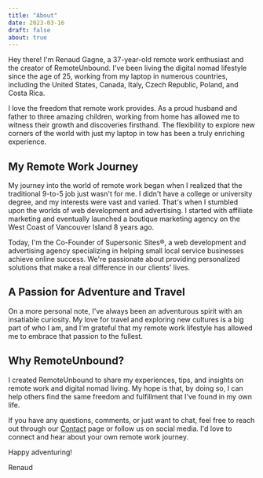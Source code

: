 ```yaml
---
title: "About"
date: 2023-03-16
draft: false
about: true
---
```


Hey there! I'm Renaud Gagne, a 37-year-old remote work enthusiast and the creator of RemoteUnbound. I've been living the digital nomad lifestyle since the age of 25, working from my laptop in numerous countries, including the United States, Canada, Italy, Czech Republic, Poland, and Costa Rica.

I love the freedom that remote work provides. As a proud husband and father to three amazing children, working from home has allowed me to witness their growth and discoveries firsthand. The flexibility to explore new corners of the world with just my laptop in tow has been a truly enriching experience.

## My Remote Work Journey

My journey into the world of remote work began when I realized that the traditional 9-to-5 job just wasn't for me. I didn't have a college or university degree, and my interests were vast and varied. That's when I stumbled upon the worlds of web development and advertising. I started with affiliate marketing and eventually launched a boutique marketing agency on the West Coast of Vancouver Island 8 years ago.

Today, I'm the Co-Founder of Supersonic Sites®, a web development and advertising agency specializing in helping small local service businesses achieve online success. We're passionate about providing personalized solutions that make a real difference in our clients' lives.

## A Passion for Adventure and Travel

On a more personal note, I've always been an adventurous spirit with an insatiable curiosity. My love for travel and exploring new cultures is a big part of who I am, and I'm grateful that my remote work lifestyle has allowed me to embrace that passion to the fullest.

## Why RemoteUnbound?

I created RemoteUnbound to share my experiences, tips, and insights on remote work and digital nomad living. My hope is that, by doing so, I can help others find the same freedom and fulfillment that I've found in my own life.

If you have any questions, comments, or just want to chat, feel free to reach out through our [Contact](/contact) page or follow us on social media. I'd love to connect and hear about your own remote work journey.

Happy adventuring!

Renaud
